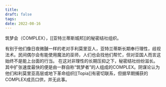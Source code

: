 ```yaml
---
title: 
draft: false
tags: 
date: 2022-08-16
---
```

筑梦会（COMPLEX），[[亚特兰蒂斯城邦]]的秘密结社组织。

有别于他们像日夜微醺一样的老对手利莫里亚人，亚特兰蒂斯长期奉行理性，歧视法术。民间偶尔会有能使用魔法的巫师，人们也会找他们帮忙，但对亚国人而言这始终不是能上台面的行当。
在这对非理性的长期压抑之下，秘密结社纷纷滋长。其中扩张速度最快的便是由一群自称“筑梦者”的人组成的COMPLEX。阴谋论认为他们和利莫里亚高层或地下革命组织[[Topia]]有密切联系，但据早期捕获的COMPLEX成员口供，并无此事。